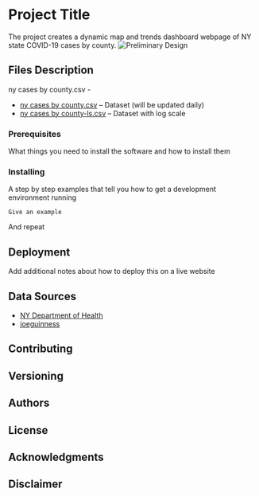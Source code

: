 # Project Title
The project creates a dynamic map and trends dashboard webpage of NY state COVID-19 cases by county. 
![Preliminary Design]( https://github.com/PEESEgroup/PEESE-COVID19/blob/master/Capture.PNG
)
## Files Description 

ny cases by county.csv - 
* [ny cases by county.csv](http://www.dropwizard.io/1.0.2/docs/) – Dataset (will be updated daily)
* [ny cases by county-ls.csv](https://maven.apache.org/) – Dataset with log scale

### Prerequisites

What things you need to install the software and how to install them

### Installing

A step by step examples that tell you how to get a development environment running

```
Give an example
```

And repeat

## Deployment

Add additional notes about how to deploy this on a live website

## Data Sources

* [NY Department of Health]( https://coronavirus.health.ny.gov/county-county-breakdown-positive-cases) 
* [joeguinness]( https://github.com/joeguinness/covid19data/blob/master/ny_county_cases.csv)

## Contributing

## Versioning

## Authors

## License

## Acknowledgments

## Disclaimer

